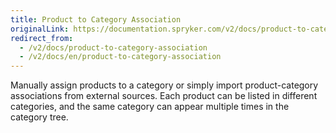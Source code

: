 ```yaml
---
title: Product to Category Association
originalLink: https://documentation.spryker.com/v2/docs/product-to-category-association
redirect_from:
  - /v2/docs/product-to-category-association
  - /v2/docs/en/product-to-category-association
---
```


Manually assign products to a category or simply import product-category associations from external sources. Each product can be listed in different categories, and the same category can appear multiple times in the category tree. 
